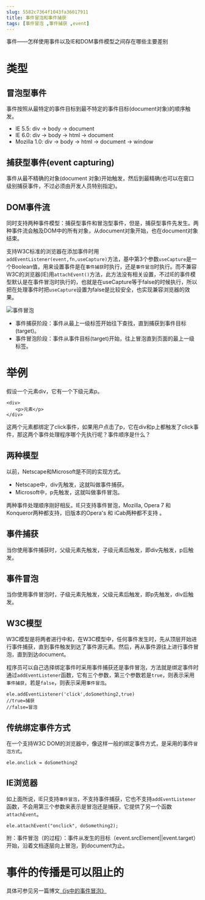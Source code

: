 ```yaml
---
slug: 5582c7364f1043fa36017911
title: 事件冒泡和事件捕获
tags: [事件冒泡 ,事件捕获 ,event]
---
```


事件——怎样使用事件以及IE和DOM事件模型之间存在哪些主要差别

# 类型
## 冒泡型事件

事件按照从最特定的事件目标到最不特定的事件目标(document对象)的顺序触发。

* IE 5.5: div -> body -> document
* IE 6.0: div -> body -> html -> document
* Mozilla 1.0: div -> body -> html -> document -> window

## 捕获型事件(event capturing)

事件从最不精确的对象(document 对象)开始触发，然后到最精确(也可以在窗口级别捕获事件，不过必须由开发人员特别指定)。

## DOM事件流

同时支持两种事件模型：捕获型事件和冒泡型事件，但是，捕获型事件先发生。两种事件流会触及DOM中的所有对象，从document对象开始，也在document对象结束。


支持W3C标准的浏览器在添加事件时用`addEventListener(event,fn,useCapture)`方法，基中第3个参数`useCapture`是一个Boolean值，用来设置事件是在`事件捕获`时执行，还是`事件冒泡`时执行。而不兼容W3C的浏览器(IE)用`attachEvent()`方法，此方法没有相关设置，不过IE的事件模型默认是在事件冒泡时执行的，也就是在useCapture等于false的时候执行，所以把在处理事件时把`useCapture`设置为false是比较安全，也实现兼容浏览器的效果。

 ![事件冒泡](https://static.gaoqixhb.com/FqqX6hh8ttvRY1oUbvqAh70IP-MA)
 
* 事件捕获阶段：事件从最上一级标签开始往下查找，直到捕获到事件目标(target)。
* 事件冒泡阶段：事件从事件目标(target)开始，往上冒泡直到页面的最上一级标签。

# 举例

假设一个元素div，它有一个下级元素p。
```
<div>
　　<p>元素</p>
</div>
```
这两个元素都绑定了click事件，如果用户点击了p，它在div和p上都触发了click事件，那这两个事件处理程序哪个先执行呢？事件顺序是什么？

## 两种模型

以前，Netscape和Microsoft是不同的实现方式。
* Netscape中，div先触发，这就叫做事件捕获。
* Microsoft中，p先触发，这就叫做事件冒泡。

两种事件处理顺序刚好相反。IE只支持事件冒泡，Mozilla, Opera 7 和 Konqueror两种都支持，旧版本的Opera's 和 iCab两种都不支持 。

## 事件捕获

当你使用事件捕获时，父级元素先触发，子级元素后触发，即div先触发，p后触发。

## 事件冒泡

当你使用事件冒泡时，子级元素先触发，父级元素后触发，即p先触发，div后触发。

## W3C模型

W3C模型是将两者进行中和，在W3C模型中，任何事件发生时，先从顶层开始进行事件捕获，直到事件触发到达了事件源元素。然后，再从事件源往上进行事件冒泡，直到到达document。

程序员可以自己选择绑定事件时采用事件捕获还是事件冒泡，方法就是绑定事件时通过`addEventListener`函数，它有三个参数，第三个参数若是`true`，则表示采用`事件捕获`，若是`false`，则表示采用`事件冒泡`。
```
ele.addEventListener('click',doSomething2,true)
//true=捕获
//false=冒泡
```

## 传统绑定事件方式

在一个支持W3C DOM的浏览器中，像这样一般的绑定事件方式，是采用的事件`冒泡方式`。
```
ele.onclick = doSomething2
```

## IE浏览器
如上面所说，IE只支持`事件冒泡`，不支持事件捕获，它也不支持`addEventListener`函数，不会用第三个参数来表示是冒泡还是捕获，它提供了另一个函数`attachEvent`。
```
ele.attachEvent("onclick", doSomething2);
```
附：事件冒泡（的过程）：事件从发生的目标（event.srcElement||event.target）开始，沿着文档逐层向上冒泡，到document为止。

# 事件的传播是可以阻止的

具体可参见另一篇博文[《js中的事件冒泡》](http://blog.gaoqixhb.com/p/5582c4254f1043fa3601790f)
